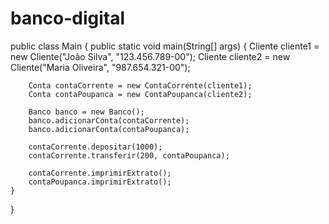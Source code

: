 # banco-digital
public class Main {
    public static void main(String[] args) {
        Cliente cliente1 = new Cliente("João Silva", "123.456.789-00");
        Cliente cliente2 = new Cliente("Maria Oliveira", "987.654.321-00");

        Conta contaCorrente = new ContaCorrente(cliente1);
        Conta contaPoupanca = new ContaPoupanca(cliente2);

        Banco banco = new Banco();
        banco.adicionarConta(contaCorrente);
        banco.adicionarConta(contaPoupanca);

        contaCorrente.depositar(1000);
        contaCorrente.transferir(200, contaPoupanca);

        contaCorrente.imprimirExtrato();
        contaPoupanca.imprimirExtrato();
    }
}
